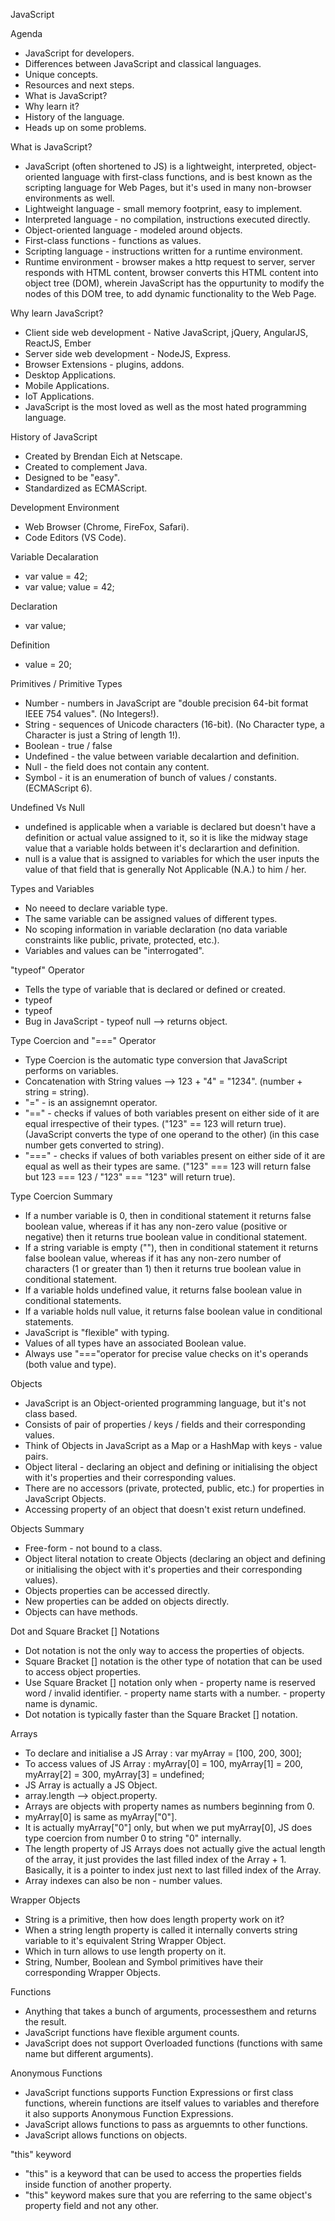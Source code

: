 JavaScript

Agenda
- JavaScript for developers.
- Differences between JavaScript and classical languages.
- Unique concepts.
- Resources and next steps.
- What is JavaScript?
- Why learn it?
- History of the language.
- Heads up on some problems.

What is JavaScript?
- JavaScript (often shortened to JS) is a lightweight, interpreted, object-oriented language with first-class functions, and is best known as the scripting language for Web Pages, but it's used in many non-browser environments as well.
- Lightweight language - small memory footprint, easy to implement.
- Interpreted language - no compilation, instructions executed directly.
- Object-oriented language - modeled around objects.
- First-class functions - functions as values.
- Scripting language - instructions written for a runtime environment.
- Runtime environment - browser makes a http request to server, server responds with HTML content, browser converts this HTML content into object tree (DOM), wherein JavaScript has the oppurtunity to modify the nodes of this DOM tree, to add dynamic functionality to the Web Page.

Why learn JavaScript?
- Client side web development - Native JavaScript, jQuery, AngularJS, ReactJS, Ember
- Server side web development - NodeJS, Express.
- Browser Extensions - plugins, addons.
- Desktop Applications.
- Mobile Applications.
- IoT Applications.
- JavaScript is the most loved as well as the most hated programming language.

History of JavaScript
- Created by Brendan Eich at Netscape.
- Created to complement Java.
- Designed to be "easy".
-  Standardized as ECMAScript.

Development Environment
- Web Browser (Chrome, FireFox, Safari).
- Code Editors (VS Code).

Variable Decalaration
- var value = 42;
- var value; value = 42;  

Declaration
- var value;

Definition
- value = 20;

Primitives / Primitive Types
- Number - numbers in JavaScript are "double precision 64-bit format IEEE 754 values". (No Integers!).
- String - sequences of Unicode characters (16-bit). (No Character type, a Character is just a String of length 1!).
- Boolean - true / false
- Undefined - the value between variable decalartion and definition.
- Null - the field does not contain any content.
- Symbol - it is an enumeration of bunch of values / constants. (ECMAScript 6).

Undefined Vs Null
- undefined is applicable when a variable is declared but doesn't have a definition or actual value assigned to it, so it is like the midway stage value that a variable holds between it's declarartion and definition.
- null is a value that is assigned to variables for which the user inputs the value of that field that is generally Not Applicable (N.A.) to him / her.

Types and Variables 
- No neeed to declare variable type.
- The same variable can be assigned values of different types.
- No scoping information in variable declaration (no data variable constraints like public, private, protected, etc.).
- Variables and values can be "interrogated".


"typeof" Operator
- Tells the type of variable that is declared or defined or created.
- typeof <value>
- typeof <variable>
- Bug in JavaScript - typeof null --> returns object.

Type Coercion and "===" Operator
- Type Coercion is the automatic type conversion that JavaScript performs on variables. 
- Concatenation with String values --> 123 + "4" = "1234". (number + string = string).
- "=" - is an assignemnt operator.
- "==" - checks if values of both variables present on either side of it are equal irrespective of their types. ("123" == 123 will return true). (JavaScript converts the type of one operand to the other) (in this case number gets converted to string).
- "===" - checks if values of both variables present on either side of it are equal as well as their types are same. ("123" === 123 will return false but 123 === 123 / "123" === "123" will return true).

Type Coercion Summary
- If a number variable is 0, then in conditional statement it returns false boolean value, whereas if it has any non-zero value (positive or negative) then it returns true boolean value in conditional statement.
- If a string variable is empty (""), then in conditional statement it returns false boolean value, whereas if it has any non-zero number of characters (1 or greater than 1) then it returns true boolean value in conditional statement.
- If a variable holds undefined value, it returns false boolean value in conditional statements.
- If a variable holds null value, it returns false boolean value in conditional statements.
- JavaScript is "flexible" with typing.
- Values of all types have an associated Boolean value.
- Always use "==="operator for precise value checks on it's operands (both value and type).

Objects
- JavaScript is an Object-oriented programming language, but it's not class based.
- Consists of pair of properties / keys / fields and their corresponding values. 
- Think of Objects in JavaScript as a Map or a HashMap with keys - value pairs.
- Object literal - declaring an object and defining or initialising the object with it's properties and their corresponding values.
- There are no accessors (private, protected, public, etc.) for properties in JavaScript Objects.
- Accessing property of an object that doesn't exist return undefined.

Objects Summary
- Free-form - not bound to a class.
- Object literal notation to create Objects (declaring an object and defining or initialising the object with it's properties and their corresponding values).
- Objects properties can be accessed directly.
- New properties can be added on objects directly.
- Objects can have methods. 

Dot and Square Bracket [] Notations
- Dot notation is not the only way to access the properties of objects.
- Square Bracket [] notation is the other type of notation that can be used to access object properties.
- Use Square Bracket [] notation only when - property name is reserved word / invalid identifier. - property name starts with a number. - property name is dynamic.
- Dot notation is typically faster than the Square Bracket [] notation.

Arrays
- To declare and initialise a JS Array : var myArray = [100, 200, 300];
- To access values of JS Array : myArray[0] = 100, myArray[1] = 200, myArray[2] = 300, myArray[3] = undefined;
- JS Array is actually a JS Object.
- array.length --> object.property.
- Arrays are objects with property names as numbers beginning from 0.
- myArray[0] is same as myArray["0"].
- It is actually myArray["0"] only, but when we put myArray[0], JS does type coercion from number 0 to string "0" internally.
- The length property of JS Arrays does not actually give the actual length of the array, it just provides the last filled index of the Array + 1. Basically, it is a pointer to index just next to last filled index of the Array.
- Array indexes can also be non - number values.

Wrapper Objects
- String is a primitive, then how does length property work on it?
- When a string length property is called it internally converts string variable to it's equivalent String Wrapper Object.
- Which in turn allows to use length property on it.
- String, Number, Boolean and Symbol primitives have their corresponding Wrapper Objects.

Functions
- Anything that takes a bunch of arguments, processesthem and returns the result.
- JavaScript functions have flexible argument counts.
- JavaScript does not support Overloaded functions (functions with same name but different arguments).

Anonymous Functions
- JavaScript functions supports Function Expressions or first class functions, wherein functions are itself values to variables and therefore it also supports Anonymous Function Expressions.
- JavaScript allows functions to pass as arguemnts to other functions.
- JavaScript allows functions on objects.

"this" keyword
- "this" is a keyword that can be used to access the properties fields inside function of another property.
- "this" keyword makes sure that you are referring to the same object's property field and not any other.